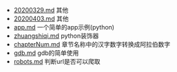 - [20200329.md](./20200329) 其他
- [20200403.md](./20200403) 其他
- [app.md](./app) 一个简单的app示例(python)
- [zhuangshiqi.md](./zhuangshiqi) python装饰器
- [chapterNum.md](./chapterNum) 章节名称中的汉字数字转换成阿拉伯数字
- [gdb.md](./gdb) gdb的简单使用
- [robots.md](./robots) 判断url是否可以爬取

